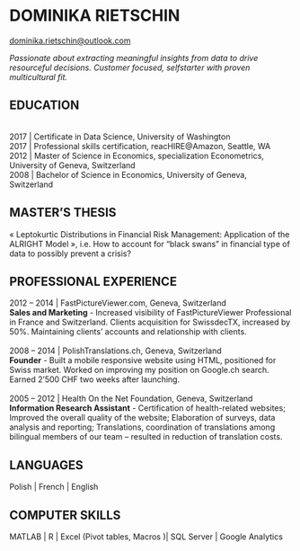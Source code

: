 # DOMINIKA RIETSCHIN
dominika.rietschin@outlook.com

*Passionate about extracting meaningful insights from data to drive resourceful decisions. Customer focused, selfstarter with proven multicultural fit.*

## EDUCATION
<br> 2017 | Certificate in Data Science, University of Washington 
<br> 2017 | Professional skills certification, reacHIRE@Amazon, Seattle, WA
<br> 2012 | Master of Science in Economics, specialization Econometrics, University of Geneva, Switzerland 
<br> 2008 | Bachelor of Science in Economics, University of Geneva, Switzerland 

## MASTER’S THESIS 
« Leptokurtic Distributions in Financial Risk Management: Application of the ALRIGHT Model », i.e. How to account for “black swans” in financial type of data to possibly prevent a crisis?  

## PROFESSIONAL EXPERIENCE 
2012 – 2014 | FastPictureViewer.com, Geneva, Switzerland
<br>**Sales and Marketing**  - Increased visibility of FastPictureViewer Professional in France and Switzerland. Clients acquisition for SwissdecTX, increased by 50%. Maintaining clients’ accounts and relationship with clients. </br>
<br>2008 – 2014 | PolishTranslations.ch, Geneva, Switzerland 
<br>**Founder** - Built a mobile responsive website using HTML, positioned for Swiss market. Worked on improving my position on Google.ch search. Earned 2’500 CHF two weeks after launching.</br>
<br>2005 – 2012 | Health On the Net Foundation, Geneva, Switzerland 
<br>**Information Research Assistant** - Certification of health-related websites; Improved the overall quality of the website; Elaboration of surveys, data analysis and reporting; Translations, coordination of translations among bilingual members of our team – resulted in reduction of translation costs.</br> 

## LANGUAGES 
Polish | French | English 

## COMPUTER SKILLS 
MATLAB | R | Excel (Pivot tables, Macros )| SQL Server | Google Analytics
